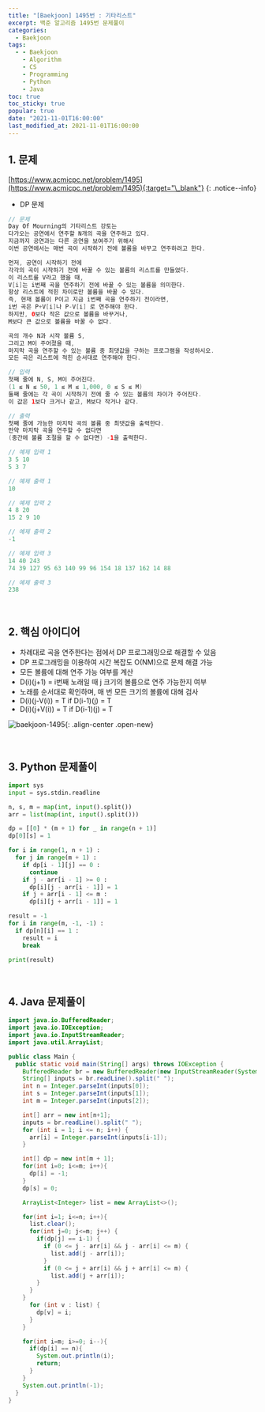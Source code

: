 ```yaml
---
title: "[Baekjoon] 1495번 : 기타리스트"
excerpt: 백준 알고리즘 1495번 문제풀이
categories:
  - Baekjoon
tags:
  - - Baekjoon
    - Algorithm
    - CS
    - Programming
    - Python
    - Java
toc: true
toc_sticky: true
popular: true
date: "2021-11-01T16:00:00"
last_modified_at: 2021-11-01T16:00:00
---
```


## 1. 문제

[https://www.acmicpc.net/problem/1495](https://www.acmicpc.net/problem/1495){:target="\_blank"}
{: .notice--info}

- DP 문제

```java
// 문제
Day Of Mourning의 기타리스트 강토는
다가오는 공연에서 연주할 N개의 곡을 연주하고 있다.
지금까지 공연과는 다른 공연을 보여주기 위해서
이번 공연에서는 매번 곡이 시작하기 전에 볼륨을 바꾸고 연주하려고 한다.

먼저, 공연이 시작하기 전에
각각의 곡이 시작하기 전에 바꿀 수 있는 볼륨의 리스트를 만들었다.
이 리스트를 V라고 했을 때,
V[i]는 i번째 곡을 연주하기 전에 바꿀 수 있는 볼륨을 의미한다.
항상 리스트에 적힌 차이로만 볼륨을 바꿀 수 있다.
즉, 현재 볼륨이 P이고 지금 i번째 곡을 연주하기 전이라면,
i번 곡은 P+V[i]나 P-V[i] 로 연주해야 한다.
하지만, 0보다 작은 값으로 볼륨을 바꾸거나,
M보다 큰 값으로 볼륨을 바꿀 수 없다.

곡의 개수 N과 시작 볼륨 S,
그리고 M이 주어졌을 때,
마지막 곡을 연주할 수 있는 볼륨 중 최댓값을 구하는 프로그램을 작성하시오.
모든 곡은 리스트에 적힌 순서대로 연주해야 한다.

// 입력
첫째 줄에 N, S, M이 주어진다.
(1 ≤ N ≤ 50, 1 ≤ M ≤ 1,000, 0 ≤ S ≤ M)
둘째 줄에는 각 곡이 시작하기 전에 줄 수 있는 볼륨의 차이가 주어진다.
이 값은 1보다 크거나 같고, M보다 작거나 같다.

// 출력
첫째 줄에 가능한 마지막 곡의 볼륨 중 최댓값을 출력한다.
만약 마지막 곡을 연주할 수 없다면
(중간에 볼륨 조절을 할 수 없다면) -1을 출력한다.

// 예제 입력 1
3 5 10
5 3 7

// 예제 출력 1
10

// 예제 입력 2
4 8 20
15 2 9 10

// 예제 출력 2
-1

// 예제 입력 3
14 40 243
74 39 127 95 63 140 99 96 154 18 137 162 14 88

// 예제 출력 3
238
```

<br>

## 2. 핵심 아이디어

- 차례대로 곡을 연주한다는 점에서 DP 프로그래밍으로 해결할 수 있음
- DP 프로그래밍을 이용하여 시간 복잡도 O(NM)으로 문제 해결 가능
- 모든 볼륨에 대해 연주 가능 여부를 계산
- D(i)(j+1) = i번째 노래일 때 j 크기의 볼륨으로 연주 가능한지 여부
- 노래를 순서대로 확인하며, 매 번 모든 크기의 볼륨에 대해 검사
- D(i)(j-V(i)) = T if D(i-1)(j) = T
- D(i)(j+V(i)) = T if D(i-1)(j) = T

![baekjoon-1495](https://user-images.githubusercontent.com/62803763/139662747-a0767174-3699-4133-b291-ea586d0a50a9.PNG){: .align-center .open-new}

<br>

## 3. Python 문제풀이

```python
import sys
input = sys.stdin.readline

n, s, m = map(int, input().split())
arr = list(map(int, input().split()))

dp = [[0] * (m + 1) for _ in range(n + 1)]
dp[0][s] = 1

for i in range(1, n + 1) :
  for j in range(m + 1) :
    if dp[i - 1][j] == 0 :
      continue
    if j - arr[i - 1] >= 0 :
      dp[i][j - arr[i - 1]] = 1
    if j + arr[i - 1] <= m :
      dp[i][j + arr[i - 1]] = 1

result = -1
for i in range(m, -1, -1) :
  if dp[n][i] == 1 :
    result = i
    break

print(result)
```

<br>

## 4. Java 문제풀이

```java
import java.io.BufferedReader;
import java.io.IOException;
import java.io.InputStreamReader;
import java.util.ArrayList;

public class Main {
  public static void main(String[] args) throws IOException {
    BufferedReader br = new BufferedReader(new InputStreamReader(System.in));
    String[] inputs = br.readLine().split(" ");
    int n = Integer.parseInt(inputs[0]);
    int s = Integer.parseInt(inputs[1]);
    int m = Integer.parseInt(inputs[2]);

    int[] arr = new int[n+1];
    inputs = br.readLine().split(" ");
    for (int i = 1; i <= n; i++) {
      arr[i] = Integer.parseInt(inputs[i-1]);
    }

    int[] dp = new int[m + 1];
    for(int i=0; i<=m; i++){
      dp[i] = -1;
    }
    dp[s] = 0;

    ArrayList<Integer> list = new ArrayList<>();

    for(int i=1; i<=n; i++){
      list.clear();
      for(int j=0; j<=m; j++) {
        if(dp[j] == i-1) {
          if (0 <= j - arr[i] && j - arr[i] <= m) {
            list.add(j - arr[i]);
          }
          if (0 <= j + arr[i] && j + arr[i] <= m) {
            list.add(j + arr[i]);
        }
      }
    }
      for (int v : list) {
        dp[v] = i;
      }
    }

    for(int i=m; i>=0; i--){
      if(dp[i] == n){
        System.out.println(i);
        return;
      }
    }
    System.out.println(-1);
  }
}
```
